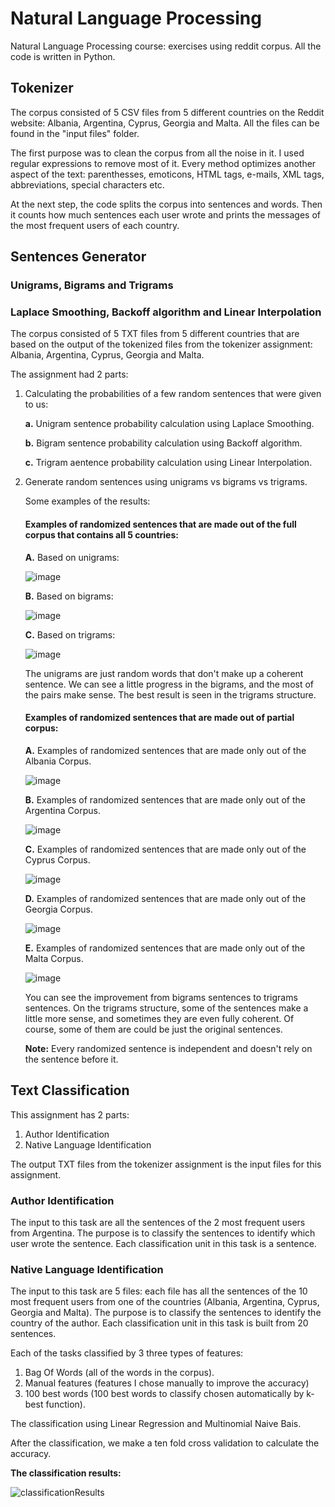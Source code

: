# Natural Language Processing
Natural Language Processing course: exercises using reddit corpus.
All the code is written in Python.

## Tokenizer 
The corpus consisted of 5 CSV files from 5 different countries on the Reddit website: Albania, Argentina, Cyprus, Georgia and Malta.
All the files can be found in the "input files" folder.

The first purpose was to clean the corpus from all the noise in it.
I used regular expressions to remove most of it.
Every method optimizes another aspect of the text: parenthesses, emoticons, HTML tags, e-mails, XML tags, abbreviations, special characters etc.

At the next step, the code splits the corpus into sentences and words.
Then it counts how much sentences each user wrote and prints the messages of the most frequent users of each country.

## Sentences Generator
### Unigrams, Bigrams and Trigrams
### Laplace Smoothing, Backoff algorithm and Linear Interpolation

The corpus consisted of 5 TXT files from 5 different countries that are based on the output of the tokenized files from the tokenizer assignment:
Albania, Argentina, Cyprus, Georgia and Malta.

The assignment had 2 parts:

1. Calculating the probabilities of a few random sentences that were given to us:

	**a.** Unigram sentence probability calculation using Laplace Smoothing.
	
	**b.** Bigram sentence probability calculation using Backoff algorithm.
	
	**c.** Trigram aentence probability calculation using Linear Interpolation.
	
2. Generate random sentences using unigrams vs bigrams vs trigrams.

	Some examples of the results:
	
	#### Examples of randomized sentences that are made out of the full corpus that contains all 5 countries:
	
	**A.** Based on unigrams:
	
	![image](https://user-images.githubusercontent.com/49001453/99429709-09c4b000-2911-11eb-8adf-da1b4f49d39c.png)
	
	**B.** Based on bigrams:
	
	![image](https://user-images.githubusercontent.com/49001453/99429870-3d9fd580-2911-11eb-927a-7c34ec1655a1.png)
	
	**C.** Based on trigrams:
	
	![image](https://user-images.githubusercontent.com/49001453/99429959-5ad4a400-2911-11eb-9092-ef07a518376f.png)
	
	
	The unigrams are just random words that don't make up a coherent sentence.
	We can see a little progress in the bigrams, and the most of the pairs make sense.
	The best result is seen in the trigrams structure. 
	
	
	
	#### Examples of randomized sentences that are made out of partial corpus:
	
    **A.** Examples of randomized sentences that are made only out of the Albania Corpus.

	![image](https://user-images.githubusercontent.com/49001453/99433169-d9cbdb80-2915-11eb-89e9-2c213c762372.png)
	
	**B.** Examples of randomized sentences that are made only out of the Argentina Corpus.
	
	![image](https://user-images.githubusercontent.com/49001453/99433282-fc5df480-2915-11eb-914e-5c867d93a414.png)
	
	**C.** Examples of randomized sentences that are made only out of the Cyprus Corpus.

	![image](https://user-images.githubusercontent.com/49001453/99433794-a63d8100-2916-11eb-9f3c-c0ea3509f5f3.png)	
	
	**D.** Examples of randomized sentences that are made only out of the Georgia Corpus.

	![image](https://user-images.githubusercontent.com/49001453/99194884-18815a80-278b-11eb-9269-fce85fc03391.png)
	
	**E.** Examples of randomized sentences that are made only out of the Malta Corpus.
	
	![image](https://user-images.githubusercontent.com/49001453/99433411-26171b80-2916-11eb-9b2f-e9b034b59e82.png)

	
	
	
	You can see the improvement from bigrams sentences to trigrams sentences.
	On the trigrams structure, some of the sentences make a little more sense, and sometimes they are even fully coherent.
	Of course, some of them are could be just the original sentences.
	
	**Note:** Every randomized sentence is independent and doesn't rely on the sentence before it.
	
	
## Text Classification
	
This assignment has 2 parts:

1. Author Identification
2. Native Language Identification

The output TXT files from the tokenizer assignment is the input files for this assignment.

### Author Identification
The input to this task are all the sentences of the 2 most frequent users from Argentina.
The purpose is to classify the sentences to identify which user wrote the sentence.
Each classification unit in this task is a sentence.

### Native Language Identification
The input to this task are 5 files: each file has all the sentences of the 10 most frequent users from one of the countries (Albania, Argentina, Cyprus, Georgia and Malta).
The purpose is to classify the sentences to identify the country of the author.
Each classification unit in this task is built from 20 sentences.


Each of the tasks classified by 3 three types of features:
1. Bag Of Words (all of the words in the corpus).
2. Manual features (features I chose manually to improve the accuracy)
3. 100 best words (100 best words to classify chosen automatically by k-best function).

The classification using Linear Regression and Multinomial Naive Bais.

After the classification, we make a ten fold cross validation to calculate the accuracy.

**The classification results:**

![classificationResults](https://user-images.githubusercontent.com/49001453/100139758-9b479b00-2e98-11eb-93ff-45e122fabb7c.PNG)
